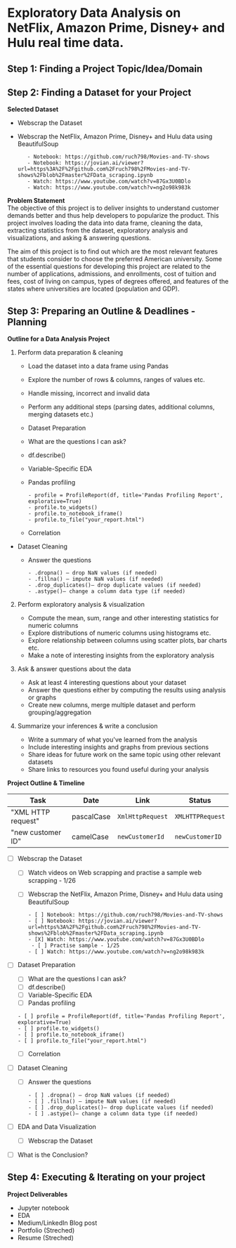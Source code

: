 # Exploratory Data Analysis on NetFlix, Amazon Prime, Disney+ and Hulu real time data. 

## Step 1: Finding a Project Topic/Idea/Domain


          
## Step 2: Finding a Dataset for your Project

**Selected Dataset**    
- Webscrap the Dataset
 - Webscrap the NetFlix, Amazon Prime, Disney+ and Hulu data using BeautifulSoup  
      
          - Notebook: https://github.com/ruch798/Movies-and-TV-shows
          - Notebook: https://jovian.ai/viewer?url=https%3A%2F%2Fgithub.com%2Fruch798%2FMovies-and-TV-shows%2Fblob%2Fmaster%2FData_scraping.ipynb
          - Watch: https://www.youtube.com/watch?v=87Gx3U0BDlo
          - Watch: https://www.youtube.com/watch?v=ng2o98k983k    

**Problem Statement**     
The objective of this project is to deliver insights to understand customer demands better and thus help developers to popularize the product. This project involves loading the data into data frame, cleaning the data, extracting statistics from the dataset, exploratory analysis and visualizations, and asking & answering questions.  
  
The aim of this project is to find out which are the most relevant features that students consider to choose the preferred American university. Some of the essential questions for developing this project are related to the number of applications, admissions, and enrollments, cost of tuition and fees, cost of living on campus, types of degrees offered, and features of the states where universities are located (population and GDP).

## Step 3: Preparing an Outline & Deadlines - Planning

**Outline for a Data Analysis Project**  

1. Perform data preparation & cleaning
    - Load the dataset into a data frame using Pandas
    - Explore the number of rows & columns, ranges of values etc.
    - Handle missing, incorrect and invalid data
    - Perform any additional steps (parsing dates, additional columns, merging datasets etc.)
    - Dataset Preparation 
    - What are the questions I can ask? 
     - df.describe()
     - Variable-Specific EDA
     - Pandas profiling 
          
           - profile = ProfileReport(df, title='Pandas Profiling Report', explorative=True)
           - profile.to_widgets()
           - profile.to_notebook_iframe()
           - profile.to_file("your_report.html")     
     - Correlation 
- Dataset Cleaning 
     - Answer the questions   
          
           - .dropna() — drop NaN values (if needed) 
           - .fillna() — impute NaN values (if needed) 
           - .drop_duplicates()— drop duplicate values (if needed) 
           - .astype()— change a column data type (if needed) 
    
2. Perform exploratory analysis & visualization
    - Compute the mean, sum, range and other interesting statistics for numeric columns
    - Explore distributions of numeric columns using histograms etc.
    - Explore relationship between columns using scatter plots, bar charts etc.
    - Make a note of interesting insights from the exploratory analysis
    
3. Ask & answer questions about the data
    - Ask at least 4 interesting questions about your dataset
    - Answer the questions either by computing the results using analysis or graphs
    - Create new columns, merge multiple dataset and perform grouping/aggregation
    
4. Summarize your inferences & write a conclusion
    - Write a summary of what you've learned from the analysis
    - Include interesting insights and graphs from previous sections
    - Share ideas for future work on the same topic using other relevant datasets
    - Share links to resources you found useful during your analysis


**Project Outline & Timeline**  

  | Task               | Date         | Link                   | Status                |  
  |--------------------|--------------|------------------------|-----------------------|  
  | "XML HTTP request" | pascalCase   | `XmlHttpRequest`       | `XMLHTTPRequest`      |  
  | "new customer ID"  | camelCase    | `newCustomerId`        | `newCustomerID`       |  


- [ ] Webscrap the Dataset
    - [ ] Watch videos on Web scrapping and practise a sample web scrapping - 1/26 
    - [ ] Webscrap the NetFlix, Amazon Prime, Disney+ and Hulu data using BeautifulSoup  
      
          - [ ] Notebook: https://github.com/ruch798/Movies-and-TV-shows
          - [ ] Notebook: https://jovian.ai/viewer?url=https%3A%2F%2Fgithub.com%2Fruch798%2FMovies-and-TV-shows%2Fblob%2Fmaster%2FData_scraping.ipynb
          - [X] Watch: https://www.youtube.com/watch?v=87Gx3U0BDlo 
           - [ ] Practise sample - 1/25
          - [ ] Watch: https://www.youtube.com/watch?v=ng2o98k983k
- [ ] Dataset Preparation 
    - [ ] What are the questions I can ask? 
     - [ ] df.describe()
     - [ ] Variable-Specific EDA
     - [ ] Pandas profiling 
     
      - [ ] profile = ProfileReport(df, title='Pandas Profiling Report', explorative=True)
      - [ ] profile.to_widgets()
      - [ ] profile.to_notebook_iframe()
      - [ ] profile.to_file("your_report.html")
     - [ ] Correlation 
- [ ] Dataset Cleaning 
     - [ ] Answer the questions   
          
           - [ ] .dropna() — drop NaN values (if needed) 
           - [ ] .fillna() — impute NaN values (if needed) 
           - [ ] .drop_duplicates()— drop duplicate values (if needed) 
           - [ ] .astype()— change a column data type (if needed) 
- [ ] EDA and Data Visualization 
    - [ ] Webscrap the Dataset
- [ ] What is the Conclusion? 


## Step 4: Executing & Iterating on your project

**Project Deliverables**   

- Jupyter notebook
- EDA
- Medium/LinkedIn Blog post
- Portfolio (Streched)
- Resume (Streched)
 
